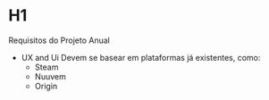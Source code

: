 # H1
Requisitos do Projeto Anual

- UX and Ui
Devem se basear em plataformas já existentes, como:
    - Steam
    - Nuuvem
    - Origin 



